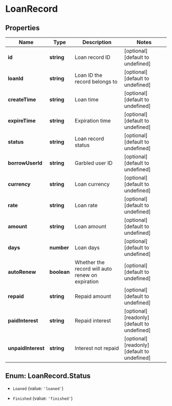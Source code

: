 # LoanRecord

## Properties

Name | Type | Description | Notes
------------ | ------------- | ------------- | -------------
**id** | **string** | Loan record ID | [optional] [default to undefined]
**loanId** | **string** | Loan ID the record belongs to | [optional] [default to undefined]
**createTime** | **string** | Loan time | [optional] [default to undefined]
**expireTime** | **string** | Expiration time | [optional] [default to undefined]
**status** | **string** | Loan record status | [optional] [default to undefined]
**borrowUserId** | **string** | Garbled user ID | [optional] [default to undefined]
**currency** | **string** | Loan currency | [optional] [default to undefined]
**rate** | **string** | Loan rate | [optional] [default to undefined]
**amount** | **string** | Loan amount | [optional] [default to undefined]
**days** | **number** | Loan days | [optional] [default to undefined]
**autoRenew** | **boolean** | Whether the record will auto renew on expiration | [optional] [default to undefined]
**repaid** | **string** | Repaid amount | [optional] [default to undefined]
**paidInterest** | **string** | Repaid interest | [optional] [readonly] [default to undefined]
**unpaidInterest** | **string** | Interest not repaid | [optional] [readonly] [default to undefined]

## Enum: LoanRecord.Status

* `Loaned` (value: `'loaned'`)

* `Finished` (value: `'finished'`)


